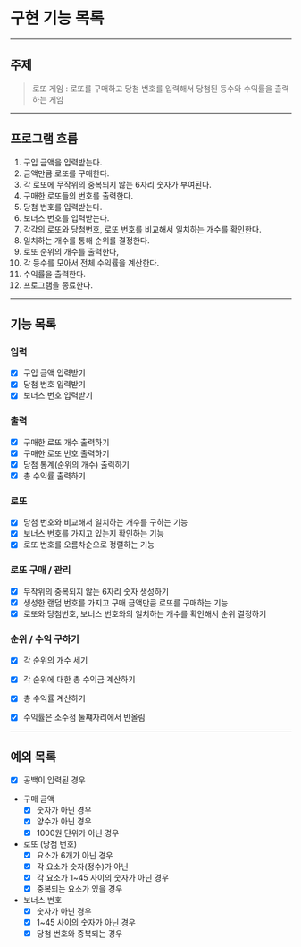 # 구현 기능 목록 

---
## 주제 
> 로또 게임 : 로또를 구매하고 당첨 번호를 입력해서 당첨된 등수와 수익률을 출력하는 게임 

---
## 프로그램 흐름 
1. 구입 금액을 입력받는다.
2. 금액만큼 로또를 구매한다.
3. 각 로또에 무작위의 중복되지 않는 6자리 숫자가 부여된다.
4. 구매한 로또들의 번호를 출력한다.
5. 당첨 번호를 입력받는다.
6. 보너스 번호를 입력받는다.
7. 각각의 로또와 당첨번호, 로또 번호를 비교해서 일치하는 개수를 확인한다.
8. 일치하는 개수를 통해 순위를 결정한다. 
9. 로또 순위의 개수를 출력한다,
10. 각 등수를 모아서 전체 수익률을 계산한다.
11. 수익률을 출력한다.
12. 프로그램을 종료한다.

---
## 기능 목록 

### 입력 
- [x] 구입 금액 입력받기
- [x] 당첨 번호 입력받기
- [x] 보너스 번호 입력받기

### 출력 
- [x] 구매한 로또 개수 출력하기
- [x] 구매한 로또 번호 출력하기
- [x] 당첨 통계(순위의 개수) 출력하기 
- [x] 총 수익률 출력하기 

### 로또
- [x] 당첨 번호와 비교해서 일치하는 개수를 구하는 기능 
- [x] 보너스 번호를 가지고 있는지 확인하는 기능 
- [x] 로또 번호를 오름차순으로 정렬하는 기능 

### 로또 구매 / 관리
- [x] 무작위의 중복되지 않는 6자리 숫자 생성하기 
- [x] 생성한 랜덤 번호를 가지고 구매 금액만큼 로또를 구매하는 기능
- [x] 로또와 당첨번호, 보너스 번호와의 일치하는 개수를 확인해서 순위 결정하기

### 순위 / 수익 구하기
- [x] 각 순위의 개수 세기
- [x] 각 순위에 대한 총 수익금 계산하기 
- [x] 총 수익률 계산하기
- [x] 수익률은 소수점 둘쨰자리에서 반올림


---
## 예외 목록 
- [x] 공백이 입력된 경우 

- 구매 금액
  - [x] 숫자가 아닌 경우 
  - [x] 양수가 아닌 경우
  - [x] 1000원 단위가 아닌 경우

- 로또 (당첨 번호)
  - [x] 요소가 6개가 아닌 경우
  - [x] 각 요소가 숫자(정수)가 아닌
  - [x] 각 요소가 1~45 사이의 숫자가 아닌 경우
  - [x] 중복되는 요소가 있을 경우

- 보너스 번호
  - [x] 숫자가 아닌 경우 
  - [x] 1~45 사이의 숫자가 아닌 경우 
  - [x] 당첨 번호와 중복되는 경우